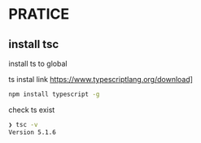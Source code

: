 # PRATICE

## install tsc 
install ts to global 

ts instal link https://www.typescriptlang.org/download]

```bash
npm install typescript -g
```
check ts exist 
```bash
❯ tsc -v
Version 5.1.6 
```
